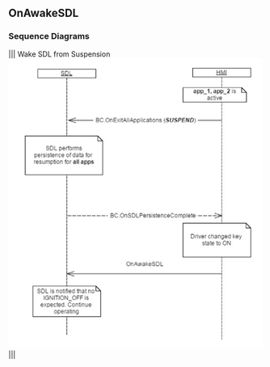 ## OnAwakeSDL


### Sequence Diagrams
|||
Wake SDL from Suspension
![OnAwakeSDL](./assets/OnAwakeSDL.png)
|||
